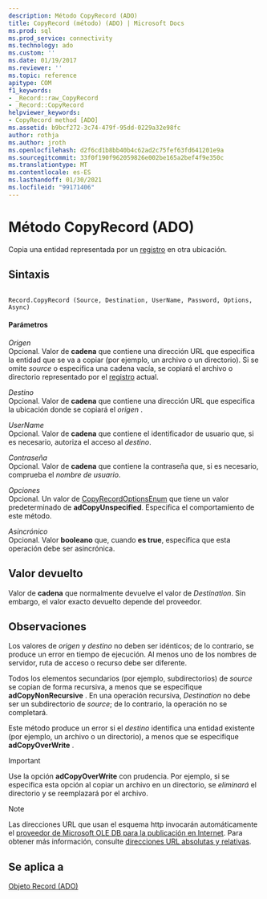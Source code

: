 ```yaml
---
description: Método CopyRecord (ADO)
title: CopyRecord (método) (ADO) | Microsoft Docs
ms.prod: sql
ms.prod_service: connectivity
ms.technology: ado
ms.custom: ''
ms.date: 01/19/2017
ms.reviewer: ''
ms.topic: reference
apitype: COM
f1_keywords:
- _Record::raw_CopyRecord
- _Record::CopyRecord
helpviewer_keywords:
- CopyRecord method [ADO]
ms.assetid: b9bcf272-3c74-479f-95dd-0229a32e98fc
author: rothja
ms.author: jroth
ms.openlocfilehash: d2f6cd1b8bb40b4c62ad2c75fef63fd641201e9a
ms.sourcegitcommit: 33f0f190f962059826e002be165a2bef4f9e350c
ms.translationtype: MT
ms.contentlocale: es-ES
ms.lasthandoff: 01/30/2021
ms.locfileid: "99171406"
---
```

# <a name="copyrecord-method-ado"></a>Método CopyRecord (ADO)
Copia una entidad representada por un [registro](./record-object-ado.md) en otra ubicación.  
  
## <a name="syntax"></a>Sintaxis  
  
```  
  
Record.CopyRecord (Source, Destination, UserName, Password, Options, Async)  
```  
  
#### <a name="parameters"></a>Parámetros  
 *Origen*  
 Opcional. Valor de **cadena** que contiene una dirección URL que especifica la entidad que se va a copiar (por ejemplo, un archivo o un directorio). Si se omite *source* o especifica una cadena vacía, se copiará el archivo o directorio representado por el [registro](./record-object-ado.md) actual.  
  
 *Destino*  
 Opcional. Valor de **cadena** que contiene una dirección URL que especifica la ubicación donde se copiará el *origen* .  
  
 *UserName*  
 Opcional. Valor de **cadena** que contiene el identificador de usuario que, si es necesario, autoriza el acceso al *destino*.  
  
 *Contraseña*  
 Opcional. Valor de **cadena** que contiene la contraseña que, si es necesario, comprueba el *nombre de usuario*.  
  
 *Opciones*  
 Opcional. Un valor de [CopyRecordOptionsEnum](./copyrecordoptionsenum.md) que tiene un valor predeterminado de **adCopyUnspecified**. Especifica el comportamiento de este método.  
  
 *Asincrónico*  
 Opcional. Valor **booleano** que, cuando **es true**, especifica que esta operación debe ser asincrónica.  
  
## <a name="return-value"></a>Valor devuelto  
 Valor de **cadena** que normalmente devuelve el valor de *Destination*. Sin embargo, el valor exacto devuelto depende del proveedor.  
  
## <a name="remarks"></a>Observaciones  
 Los valores de *origen* y *destino* no deben ser idénticos; de lo contrario, se produce un error en tiempo de ejecución. Al menos uno de los nombres de servidor, ruta de acceso o recurso debe ser diferente.  
  
 Todos los elementos secundarios (por ejemplo, subdirectorios) de *source* se copian de forma recursiva, a menos que se especifique **adCopyNonRecursive** . En una operación recursiva, *Destination* no debe ser un subdirectorio de *source*; de lo contrario, la operación no se completará.  
  
 Este método produce un error si el *destino* identifica una entidad existente (por ejemplo, un archivo o un directorio), a menos que se especifique **adCopyOverWrite** .  
  
> [!IMPORTANT]
>  Use la opción **adCopyOverWrite** con prudencia. Por ejemplo, si se especifica esta opción al copiar un archivo en un directorio, se *eliminará* el directorio y se reemplazará por el archivo.  
  
> [!NOTE]
>  Las direcciones URL que usan el esquema http invocarán automáticamente el [proveedor de Microsoft OLE DB para la publicación en Internet](../../guide/appendixes/microsoft-ole-db-provider-for-internet-publishing.md). Para obtener más información, consulte [direcciones URL absolutas y relativas](../../guide/data/absolute-and-relative-urls.md).  
  
## <a name="applies-to"></a>Se aplica a  
 [Objeto Record (ADO)](./record-object-ado.md)